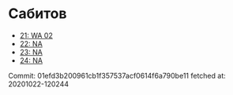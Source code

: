 # Сабитов
- [21: WA 02](21.md)
- [22: NA](22.md)
- [23: NA](23.md)
- [24: NA](24.md)

Commit: 01efd3b200961cb1f357537acf0614f6a790be11
 fetched at: 20201022-120244
